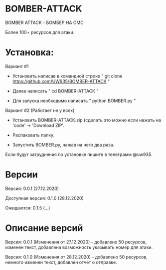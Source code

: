 # BOMBER-ATTACK
 BOMBER ATTACK - БОМБЕР НА СМС

Более 100+ ресурсов для атаки.

# Установка:
Вариант #1

* Установить написав в командной строке " git clone https://github.com/UW935/BOMBER-ATTACK "

* Далее написать " cd BOMBER-ATTACK "

* Для запуска необходимо написать " python BOMBER.py "


Вариант #2 (Работает не у всех)

* Установить BOMBER-ATTACK.zip (сделать это можно если нажать на 'code' -> 'Download ZIP'.

* Распаковать папку.

* Запустить BOMBER.py, нажав на него два раза.

Если будут затруднения по установке пишите в телеграмм @uw935.


# Версии

Версия: 0.0.1 (27.12.2020)

Доступная версия: 0.1.0 (28.12.2020)

Ожидаются: 0.1.5 (...)

# Описание версий

Версия: 0.0.1 (Изменения от 27.12.2020) - добавлено 50 ресурсов, изменен текст, добавлена возможность указывать номер для атаки. 

Версия: 0.1.0 (Изменения от 28.12.2020) - добавлено 50 ресурсов, немного изменен текст, добавлен отчет о отправке.

